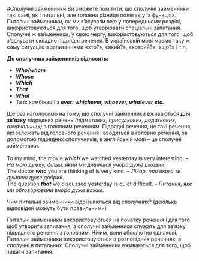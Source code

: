#Сполучні займенникиВи зможете помітити, що сполучні займенники такі самі, як і питальні, але головна різниця полягає у їх функціях. Питальні займенники, як ми з’ясували вже у попередньому розділі, використовуються для того, щоб утворювати спеціальні запитання. Сполучні ж займенники, у свою чергу, використовуються для того, щоб з’єднувати складно підрядні речення. В українській мові маємо таку ж саму ситуацію з запитаннями «хто?», «який?», «котрий?», «що?» і т.п.<br><span class="p1"><b>До сполучних займенників відносять:</b></span>* <b><i>Who/whom</i></b>* <b><i>Whose</i></b>* <b><i>Which</i></b>* <b><i>That</i></b>* <b><i>What</i></b>* Та їх комбінації з  <b><i>ever: whichever, whoever, whatever etc.</i></b>Ще раз наголосимо на тому, що сполучні займенники вживаються <b>для зв’язку</b> підрядних речень <i>(підметових, присудкових, додаткових, означальних)</i> з головним реченням. Підрядні речення, це такі речення, які залежать від головного речення і вводяться в головне речення, за допомогою підрядних сполучників, в англійській мові – це сполучні займенники. <br><br>To my mind, the movie <b><i>which</i></b> we watched yesterday is very interesting. <i>– На мою думку, фільм, який ми дивилися учора дуже цікавий.</i><br>The doctor <b><i>who</i></b> you are thinking of is very kind. <i>– Лікар, про якого ти думаеш дуже добрий.</i><br>The question <b><i>that</i></b> we discussed yesterday is quiet difficult. <i>– Питання, яке ми обговорювали вчора дуже важке.</i><quiz correctLabel="correct" incorrectLabel="incorrect" checkLabel="check">    <question multiple>        <p>Чим питальні займенники відрізняються від сполучних? (декілька відповідей можуть бути правильними)</p>        <answer correct>Питальні займенники використовуються на початку речення і для того щоб утворити запитання, а сполучні займенники служать для зв’язку підрядного речення з головним.</answer>        <answer>Нічим, вони абсолютно однакові.</answer>        <answer>Питальні займенники використовуються в розповідних реченнях, а сполучні в питальних.</answer>        <answer>Сполучні займенники вживаються для того, щоб задати запитання.</answer>    </question></quiz>